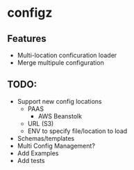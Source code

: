 configz
=======

## Features
* Multi-location conficuration loader
* Merge multipule configuration

## TODO:
* Support new config locations
  * PAAS
    * AWS Beanstolk
  * URL (S3)
  * ENV to specify file/location to load
* Schemas/templates
* Multi Config Management?
* Add Examples
* Add tests
